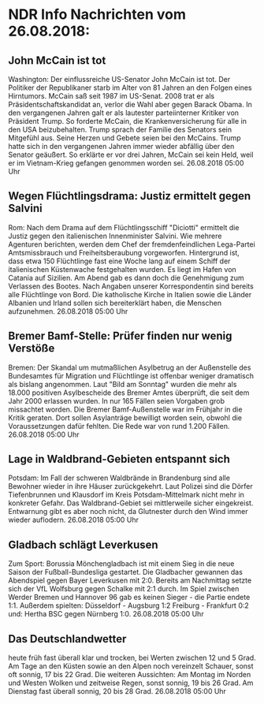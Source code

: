 # NDR Info Nachrichten vom 26.08.2018:


## John McCain ist tot
Washington:	Der einflussreiche US-Senator John McCain ist tot. Der Politiker der Republikaner starb im Alter von 81 Jahren an den Folgen eines Hirntumors. McCain saß seit 1987 im US-Senat. 2008 trat er als Präsidentschaftskandidat an, verlor die Wahl aber gegen Barack Obama. In den vergangenen Jahren galt er als lautester parteiinterner Kritiker von Präsident Trump. So forderte McCain, die Krankenversicherung für alle in den USA beizubehalten. Trump sprach der Familie des Senators sein Mitgefühl aus. Seine Herzen und Gebete seien bei den McCains. Trump hatte sich in den vergangenen Jahren immer wieder abfällig über den Senator geäußert. So erklärte er vor drei Jahren, McCain sei kein Held, weil er im Vietnam-Krieg gefangen genommen worden sei. 26.08.2018 05:00 Uhr 

## Wegen Flüchtlingsdrama: Justiz ermittelt gegen Salvini
Rom: Nach dem Drama auf dem Flüchtlingsschiff "Diciotti" ermittelt die Justiz gegen den italienischen Innenminister Salvini. Wie mehrere Agenturen berichten, werden dem Chef der fremdenfeindlichen Lega-Partei Amtsmissbrauch und Freiheitsberaubung vorgeworfen. Hintergrund ist, dass etwa 150 Flüchtlinge fast eine Woche lang auf einem Schiff der italienischen Küstenwache festgehalten wurden. Es liegt im Hafen von Catania auf Sizilien. Am Abend gab es dann doch die Genehmigung zum Verlassen des Bootes. Nach Angaben unserer Korrespondentin sind bereits alle Flüchtlinge von Bord. Die katholische Kirche in Italien sowie die Länder Albanien und Irland sollen sich bereiterklärt haben, die Menschen aufzunehmen. 26.08.2018 05:00 Uhr 

## Bremer Bamf-Stelle: Prüfer finden nur wenig Verstöße
Bremen:	Der Skandal um mutmaßlichen Asylbetrug an der Außenstelle des Bundesamtes für Migration und Flüchtlinge ist offenbar weniger dramatisch als bislang angenommen. Laut "Bild am Sonntag" wurden die mehr als 18.000 positiven Asylbescheide des Bremer Amtes überprüft, die seit dem Jahr 2000 erlassen wurden. In nur 165 Fällen seien Vorgaben grob missachtet worden. Die Bremer Bamf-Außenstelle war im Frühjahr in die Kritik geraten. Dort sollen Asylanträge bewilligt worden sein, obwohl die Voraussetzungen dafür fehlten. Die Rede war von rund 1.200 Fällen. 26.08.2018 05:00 Uhr 

## Lage in Waldbrand-Gebieten entspannt sich
Potsdam: Im Fall der schweren Waldbrände in Brandenburg sind alle Bewohner wieder in ihre Häuser zurückgekehrt. Laut Polizei sind die Dörfer Tiefenbrunnen und Klausdorf im Kreis Potsdam-Mittelmark nicht mehr in konkreter Gefahr. Das Waldbrand-Gebiet sei mittlerweile sicher eingekreist. Entwarnung gibt es aber noch nicht, da Glutnester durch den Wind immer wieder auflodern. 26.08.2018 05:00 Uhr 

## Gladbach schlägt Leverkusen
Zum Sport:	Borussia Mönchengladbach ist mit einem Sieg in die neue Saison der Fußball-Bundesliga gestartet. Die Gladbacher gewannen das Abendspiel gegen Bayer Leverkusen mit 2:0. Bereits am Nachmittag setzte sich der VfL Wolfsburg gegen Schalke mit 2:1 durch. Im Spiel zwischen Werder Bremen und Hannover 96 gab es keinen Sieger - die Partie endete 1:1. Außerdem spielten:
Düsseldorf - Augsburg 1:2
Freiburg - Frankfurt 0:2
und: Hertha BSC gegen Nürnberg 1:0. 26.08.2018 05:00 Uhr 

## Das Deutschlandwetter
heute früh fast überall klar und trocken, bei Werten zwischen 12 und 5 Grad. Am Tage an den Küsten sowie an den Alpen noch vereinzelt Schauer, sonst oft sonnig, 17 bis 22 Grad. Die weiteren Aussichten: Am Montag im Norden und Westen Wolken und zeitweise Regen, sonst sonnig, 19 bis 26 Grad. Am Dienstag fast überall sonnig, 20 bis 28 Grad. 26.08.2018 05:00 Uhr 
